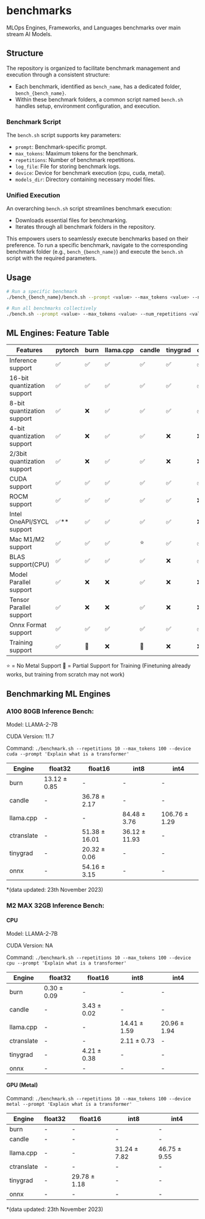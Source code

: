 # benchmarks
MLOps Engines, Frameworks, and Languages benchmarks over main stream AI Models.

## Structure

The repository is organized to facilitate benchmark management and execution through a consistent structure:

- Each benchmark, identified as `bench_name`, has a dedicated folder, `bench_{bench_name}`.
- Within these benchmark folders, a common script named `bench.sh` handles setup, environment configuration, and execution.

### Benchmark Script

The `bench.sh` script supports key parameters:

- `prompt`: Benchmark-specific prompt.
- `max_tokens`: Maximum tokens for the benchmark.
- `repetitions`: Number of benchmark repetitions.
- `log_file`: File for storing benchmark logs.
- `device`: Device for benchmark execution (cpu, cuda, metal).
- `models_dir`: Directory containing necessary model files.

### Unified Execution

An overarching `bench.sh` script streamlines benchmark execution:

- Downloads essential files for benchmarking.
- Iterates through all benchmark folders in the repository.

This empowers users to seamlessly execute benchmarks based on their preference. To run a specific benchmark, navigate to the corresponding benchmark folder (e.g., `bench_{bench_name}`) and execute the `bench.sh` script with the required parameters.



## Usage

```bash
# Run a specific benchmark
./bench_{bench_name}/bench.sh --prompt <value> --max_tokens <value> --num_repetitions <value> --log_file <file_path> --device <cpu/cuda/metal> --models_dir <path_to_models>

# Run all benchmarks collectively
./bench.sh --prompt <value> --max_tokens <value> --num_repetitions <value> --log_file <file_path> --device <cpu/cuda/metal> --models_dir <path_to_models>
```


## ML Engines: Feature Table

| Features                    | pytorch | burn | llama.cpp | candle | tinygrad | onnxruntime | CTranslate2 |
| --------------------------- | ------- | ---- | --------- | ------ | -------- | ----------- | ----------- |
| Inference support           | ✅      | ✅   | ✅        | ✅     | ✅       | ✅          | ✅          |
| 16-bit quantization support | ✅      | ✅   | ✅        | ✅     | ✅       | ✅          | ✅          |
| 8-bit quantization support  | ✅      | ❌   | ✅        | ✅     | ✅       | ✅          | ✅          |
| 4-bit quantization support  | ✅      | ❌   | ✅        | ✅     | ❌       | ❌          | ❌          |
| 2/3bit quantization support | ✅      | ❌   | ✅        | ✅     | ❌       | ❌          | ❌          |
| CUDA support                | ✅      | ✅   | ✅        | ✅     | ✅       | ✅          | ✅          |
| ROCM support                | ✅      | ✅   | ✅        | ✅     | ✅       | ❌          | ❌          |
| Intel OneAPI/SYCL support   | ✅**    | ✅   | ✅        | ✅     | ✅       | ❌          | ❌          |
| Mac M1/M2 support           | ✅      | ✅   | ✅        | ⭐     | ✅       | ✅          | ⭐          |
| BLAS support(CPU)           | ✅      | ✅   | ✅        | ✅     | ❌       | ✅          | ✅          |
| Model Parallel support      | ✅      | ❌   | ❌        | ✅     | ❌       | ❌          | ✅          |
| Tensor Parallel support     | ✅      | ❌   | ❌        | ✅     | ❌       | ❌          | ✅          |
| Onnx Format support         | ✅      | ✅   | ✅        | ✅     | ✅       | ✅          | ❌          |
| Training support            | ✅      | 🌟   | ❌        | 🌟     | ❌       | ❌          | ❌          |

⭐ = No Metal Support
🌟 = Partial Support for Training (Finetuning already works, but training from scratch may not work)

## Benchmarking ML Engines

### A100 80GB Inference Bench:

Model: LLAMA-2-7B

CUDA Version: 11.7

Command: `./benchmark.sh --repetitions 10 --max_tokens 100 --device cuda --prompt 'Explain what is a transformer'`

| Engine      | float32      | float16       | int8          | int4          |
|-------------|--------------|---------------|---------------|---------------|
| burn        | 13.12 ± 0.85 |      -        |      -        |      -        |
| candle      |      -       | 36.78 ± 2.17  |      -        |      -        |
| llama.cpp   |      -       |      -        | 84.48 ± 3.76  | 106.76 ± 1.29 |
| ctranslate  |      -       | 51.38 ± 16.01 | 36.12 ± 11.93 |      -        |
| tinygrad    |      -       | 20.32 ± 0.06  |      -        |      -        |
| onnx        |      -       | 54.16 ± 3.15  |      -        |      -        |

*(data updated: 23th November 2023)


### M2 MAX 32GB Inference Bench:

#### CPU

Model: LLAMA-2-7B

CUDA Version: NA

Command: `./benchmark.sh --repetitions 10 --max_tokens 100 --device cpu --prompt 'Explain what is a transformer'`

| Engine      | float32      | float16      | int8         | int4         |
|-------------|--------------|--------------|--------------|--------------|
| burn        | 0.30 ± 0.09  |      -       |      -       |      -       |
| candle      |      -       | 3.43 ± 0.02  |      -       |      -       |
| llama.cpp   |      -       |      -       | 14.41 ± 1.59 | 20.96 ± 1.94 |
| ctranslate  |      -       |      -       | 2.11 ± 0.73  |      -       |
| tinygrad    |      -       | 4.21 ± 0.38  |      -       |      -       |
| onnx        |      -       |      -       |      -       |      -       |

#### GPU (Metal)

Command: `./benchmark.sh --repetitions 10 --max_tokens 100 --device metal --prompt 'Explain what is a transformer'`

| Engine      | float32      | float16      | int8         | int4         |
|-------------|--------------|--------------|--------------|--------------|
| burn        |      -       |      -       |      -       |      -       |
| candle      |      -       |      -       |      -       |      -       |
| llama.cpp   |      -       |      -       | 31.24 ± 7.82 | 46.75 ± 9.55 |
| ctranslate  |      -       |      -       |      -       |      -       |
| tinygrad    |      -       | 29.78 ± 1.18 |      -       |      -       |
| onnx        |      -       |      -       |      -       |      -       |

*(data updated: 23th November 2023)

